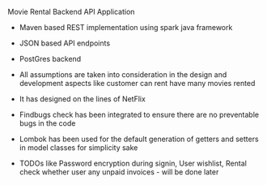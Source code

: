Movie Rental Backend API Application

- Maven based REST implementation using spark java framework

- JSON based API endpoints 

- PostGres backend

- All assumptions are taken into consideration in the design and development aspects 
	like customer can rent have many movies rented

- It has designed on the lines of NetFlix

- Findbugs check has been integrated to ensure there are no preventable bugs in the code

- Lombok has been used for the default generation of getters and setters in model classes
    for simplicity sake    
    
- TODOs like Password encryption during signin, User wishlist, Rental check whether user any unpaid invoices - will be done later